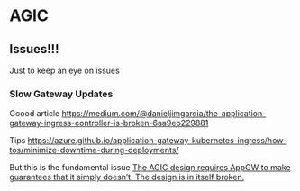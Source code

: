 # AGIC

## Issues!!!

Just to keep an eye on issues

### Slow Gateway Updates

Goood article
https://medium.com/@danieljimgarcia/the-application-gateway-ingress-controller-is-broken-6aa9eb229881

Tips
https://azure.github.io/application-gateway-kubernetes-ingress/how-tos/minimize-downtime-during-deployments/

But this is the fundamental issue
[The AGIC design requires AppGW to make guarantees that it simply doesn’t. The design is in itself broken.](https://github.com/Azure/application-gateway-kubernetes-ingress/issues/1124#issuecomment-824595041)
